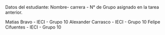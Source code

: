 Datos del estudiante: Nombre- carrera - N° de Grupo asignado en la tarea anterior.

Matias Bravo - IECI - Grupo 10
Alexander Carrasco - IECI - Grupo 10
Felipe Cifuentes - IECI - Grupo 10
